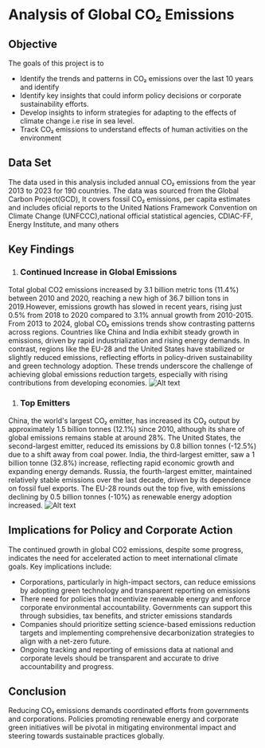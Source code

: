 <h1> Analysis of Global CO₂ Emissions  </h1>

<h2>   Objective  </h2>
The goals of this project is to

   - Identify the trends and patterns in CO₂ emissions over the last 10 years and identify 
   - Identify key insights that could inform policy decisions or corporate sustainability efforts.
   - Develop insights to inform strategies for adapting to the effects of climate change i.e rise in sea level.
   - Track CO₂ emissions to understand effects of human activities on the environment

<h2> Data Set </h2>

The data used in this analysis included annual CO₂ emissions from the year 2013 to 2023  for 190 countries. The data was sourced from the Global Carbon Project(GCD), It covers fossil CO₂ emissions, per capita estimates and includes oficial reports to the United Nations Framework Convention on Climate Change (UNFCCC),national official statistical agencies, CDIAC-FF, Energy Institute, and many others
<h2> Key Findings </h2>
  
   1.   <h3>Continued Increase in Global Emissions</h3>

Total global CO2 emissions increased by 3.1 billion metric tons (11.4%) between 2010 and 2020, reaching a new high of 36.7 billion tons in 2019.However, emissions growth has slowed in recent years, rising just 0.5% from 2018 to 2020 compared to 3.1% annual growth from 2010-2015.
From 2013 to 2024, global CO₂ emissions trends show contrasting patterns across regions. Countries like China and India exhibit steady growth in emissions, driven by rapid industrialization and rising energy demands. In contrast, regions like the EU-28 and the United States have stabilized or slightly reduced emissions, reflecting efforts in policy-driven sustainability and green technology adoption. These trends underscore the challenge of achieving global emissions reduction targets, especially with rising contributions from developing economies.
 <img title=" Emissions from 2010 " alt="Alt text" src="C:\Users\Rono\Music\newplot.png">

  1.  <h3> Top Emitters </h3>

China, the world's largest CO₂ emitter, has increased its CO₂ output by approximately 1.5 billion tonnes (12.1%) since 2010, although its share of global emissions remains stable at around 28%. The United States, the second-largest emitter, reduced its emissions by 0.8 billion tonnes (-12.5%) due to a shift away from coal power. India, the third-largest emitter, saw a 1 billion tonne (32.8%) increase, reflecting rapid economic growth and expanding energy demands. Russia, the fourth-largest emitter, maintained relatively stable emissions over the last decade, driven by its dependence on fossil fuel exports. The EU-28 rounds out the top five, with emissions declining by 0.5 billion tonnes (-10%) as renewable energy adoption increased.
<img title=" Top 5 emitters " alt="Alt text" src="C:\Users\Rono\Desktop\emission table.png">


<h2>Implications for Policy and Corporate Action</h2>
The continued growth in global CO2 emissions, despite some progress, indicates the need for accelerated action to meet international climate goals. Key implications include:

 -  Corporations, particularly in high-impact sectors, can reduce emissions by adopting green technology and  transparent reporting on emissions
 -  There need for policies that incentivize renewable energy and enforce corporate environmental accountability. Governments can support this through subsidies, tax benefits, and stricter emissions standards
 -  Companies should prioritize setting science-based emissions reduction targets and implementing comprehensive decarbonization strategies to align with a net-zero future.
 -  Ongoing tracking and reporting of emissions data at national and corporate levels should be transparent and accurate to drive accountability and progress.

 <h2> Conclusion</h2>
Reducing CO₂ emissions demands coordinated efforts from governments and corporations. Policies promoting renewable energy and corporate green initiatives will be pivotal in mitigating environmental impact and steering towards sustainable practices globally.
